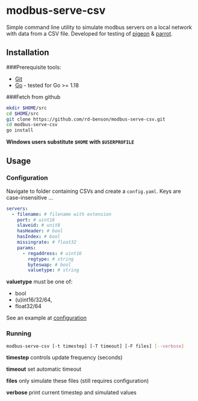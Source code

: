 # modbus-serve-csv

Simple command line utility to simulate modbus servers on a local network with data from a CSV file. Developed for testing of [pigeon](https://github.com/rd-benson/pigeon) & [parrot](https://github.com/rd-benson/parrot).

## Installation

###Prerequisite tools:
* [Git](https://git-scm.com/)
* [Go](https://golang.org/dl/) - tested for Go >= 1.18

###Fetch from github
```bash
mkdir $HOME/src
cd $HOME/src
git clone https://github.com/rd-benson/modbus-serve-csv.git
cd modbus-serve-csv
go install
```

**Windows users substitute `$HOME` with `$USERPROFILE`**

## Usage
### Configuration
Navigate to folder containing CSVs and create a `config.yaml`. 
Keys are case-insensitive ...
```yaml
servers:
  - filename: # filename with extension
    port: # uint16
    slaveid: # unit8
    hasHeader: # bool
    hasIndex: # bool
    missingrate: # float32
    params:
      - regaddress: # uint16
        regtype: # string
        byteswap: # bool
        valuetype: # string
```

**valuetype** must be one of:
* bool
* (u)int16/32/64,
* float32/64

See an example at [configuration](https://github.com/rd-benson/modbus-serve-csv/blob/main/config.yaml) 

### Running
```bash
modbus-serve-csv [-t timestep] [-T timeout] [-F files] [--verbose]
```

**timestep** controls update frequency (seconds)

**timeout** set automatic timeout

**files** only simulate these files (still requires 
configuration)

**verbose** print current timestep and simulated values
